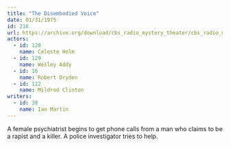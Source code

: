 ```yaml
---
title: "The Disembodied Voice"
date: 01/31/1975
id: 216
url: https://archive.org/download/cbs_radio_mystery_theater/cbs_radio_mystery_theater-0201-0250.zip/cbs_radio_mystery_theater-0201-0250%2Fcbsrmt_0216_the_dismbodied_voice.mp3
actors:  
  - id: 128
    name: Celeste Holm  
  - id: 129
    name: Wesley Addy  
  - id: 16
    name: Robert Dryden  
  - id: 122
    name: Mildred Clinton
writers:  
  - id: 38
    name: Ian Martin
---
```

A female psychiatrist begins to get phone calls from a man who claims to be a rapist and a killer. A police investigator tries to help.